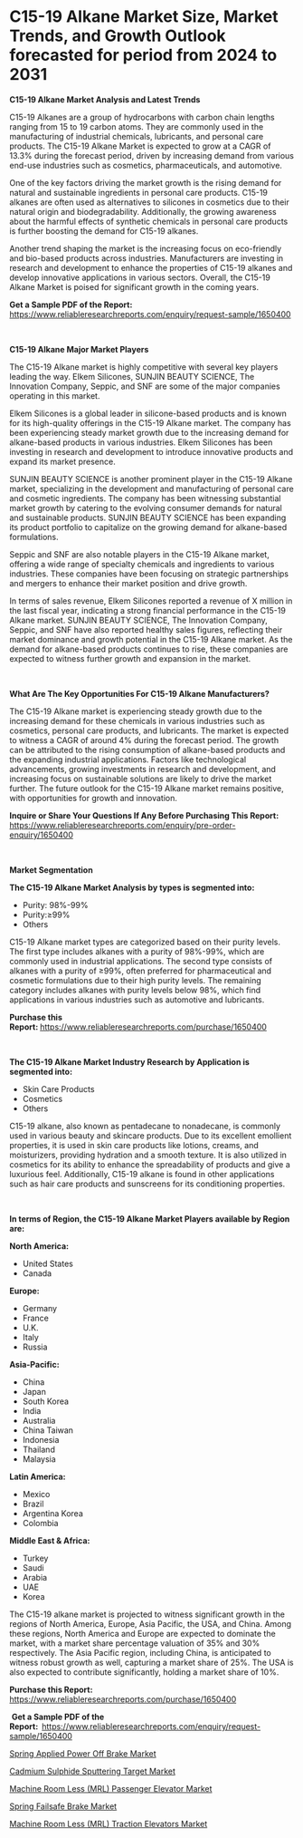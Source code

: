 <p><h1>C15-19 Alkane Market Size, Market Trends, and Growth Outlook forecasted for period from 2024 to 2031</h1></p><p><strong>C15-19 Alkane Market Analysis and Latest Trends</strong></p>
<p><p>C15-19 Alkanes are a group of hydrocarbons with carbon chain lengths ranging from 15 to 19 carbon atoms. They are commonly used in the manufacturing of industrial chemicals, lubricants, and personal care products. The C15-19 Alkane Market is expected to grow at a CAGR of 13.3% during the forecast period, driven by increasing demand from various end-use industries such as cosmetics, pharmaceuticals, and automotive.</p><p>One of the key factors driving the market growth is the rising demand for natural and sustainable ingredients in personal care products. C15-19 alkanes are often used as alternatives to silicones in cosmetics due to their natural origin and biodegradability. Additionally, the growing awareness about the harmful effects of synthetic chemicals in personal care products is further boosting the demand for C15-19 alkanes.</p><p>Another trend shaping the market is the increasing focus on eco-friendly and bio-based products across industries. Manufacturers are investing in research and development to enhance the properties of C15-19 alkanes and develop innovative applications in various sectors. Overall, the C15-19 Alkane Market is poised for significant growth in the coming years.</p></p>
<p><strong>Get a Sample PDF of the Report:&nbsp;</strong> <a href="https://www.reliableresearchreports.com/enquiry/request-sample/1650400">https://www.reliableresearchreports.com/enquiry/request-sample/1650400</a></p>
<p>&nbsp;</p>
<p><strong>C15-19 Alkane Major Market Players</strong></p>
<p><p>The C15-19 Alkane market is highly competitive with several key players leading the way. Elkem Silicones, SUNJIN BEAUTY SCIENCE, The Innovation Company, Seppic, and SNF are some of the major companies operating in this market.</p><p>Elkem Silicones is a global leader in silicone-based products and is known for its high-quality offerings in the C15-19 Alkane market. The company has been experiencing steady market growth due to the increasing demand for alkane-based products in various industries. Elkem Silicones has been investing in research and development to introduce innovative products and expand its market presence.</p><p>SUNJIN BEAUTY SCIENCE is another prominent player in the C15-19 Alkane market, specializing in the development and manufacturing of personal care and cosmetic ingredients. The company has been witnessing substantial market growth by catering to the evolving consumer demands for natural and sustainable products. SUNJIN BEAUTY SCIENCE has been expanding its product portfolio to capitalize on the growing demand for alkane-based formulations.</p><p>Seppic and SNF are also notable players in the C15-19 Alkane market, offering a wide range of specialty chemicals and ingredients to various industries. These companies have been focusing on strategic partnerships and mergers to enhance their market position and drive growth.</p><p>In terms of sales revenue, Elkem Silicones reported a revenue of X million in the last fiscal year, indicating a strong financial performance in the C15-19 Alkane market. SUNJIN BEAUTY SCIENCE, The Innovation Company, Seppic, and SNF have also reported healthy sales figures, reflecting their market dominance and growth potential in the C15-19 Alkane market. As the demand for alkane-based products continues to rise, these companies are expected to witness further growth and expansion in the market.</p></p>
<p>&nbsp;</p>
<p><strong>What Are The Key Opportunities For C15-19 Alkane Manufacturers?</strong></p>
<p><p>The C15-19 Alkane market is experiencing steady growth due to the increasing demand for these chemicals in various industries such as cosmetics, personal care products, and lubricants. The market is expected to witness a CAGR of around 4% during the forecast period. The growth can be attributed to the rising consumption of alkane-based products and the expanding industrial applications. Factors like technological advancements, growing investments in research and development, and increasing focus on sustainable solutions are likely to drive the market further. The future outlook for the C15-19 Alkane market remains positive, with opportunities for growth and innovation.</p></p>
<p><strong>Inquire or Share Your Questions If Any Before Purchasing This Report:</strong> <a href="https://www.reliableresearchreports.com/enquiry/pre-order-enquiry/1650400">https://www.reliableresearchreports.com/enquiry/pre-order-enquiry/1650400</a></p>
<p>&nbsp;</p>
<p><strong>Market Segmentation</strong></p>
<p><strong>The C15-19 Alkane Market Analysis by types is segmented into:</strong></p>
<p><ul><li>Purity: 98%-99%</li><li>Purity:≥99%</li><li>Others</li></ul></p>
<p><p>C15-19 Alkane market types are categorized based on their purity levels. The first type includes alkanes with a purity of 98%-99%, which are commonly used in industrial applications. The second type consists of alkanes with a purity of ≥99%, often preferred for pharmaceutical and cosmetic formulations due to their high purity levels. The remaining category includes alkanes with purity levels below 98%, which find applications in various industries such as automotive and lubricants.</p></p>
<p><strong>Purchase this Report:&nbsp;</strong><a href="https://www.reliableresearchreports.com/purchase/1650400">https://www.reliableresearchreports.com/purchase/1650400</a></p>
<p>&nbsp;</p>
<p><strong>The C15-19 Alkane Market Industry Research by Application is segmented into:</strong></p>
<p><ul><li>Skin Care Products</li><li>Cosmetics</li><li>Others</li></ul></p>
<p><p>C15-19 alkane, also known as pentadecane to nonadecane, is commonly used in various beauty and skincare products. Due to its excellent emollient properties, it is used in skin care products like lotions, creams, and moisturizers, providing hydration and a smooth texture. It is also utilized in cosmetics for its ability to enhance the spreadability of products and give a luxurious feel. Additionally, C15-19 alkane is found in other applications such as hair care products and sunscreens for its conditioning properties.</p></p>
<p>&nbsp;</p>
<p><strong>In terms of Region, the C15-19 Alkane Market Players available by Region are:</strong></p>
<p>
    <p> <strong> North America: </strong>
        <ul>
            <li>United States</li>
            <li>Canada</li>
        </ul>
        </p> 
    <p> <strong> Europe: </strong>
        <ul>
            <li>Germany</li>
            <li>France</li>
            <li>U.K.</li>
            <li>Italy</li>
            <li>Russia</li>
        </ul>
        </p> 
    <p> <strong> Asia-Pacific: </strong>
        <ul>
            <li>China</li>
            <li>Japan</li>
            <li>South Korea</li>
            <li>India</li>
            <li>Australia</li>
            <li>China Taiwan</li>
            <li>Indonesia</li>
            <li>Thailand</li>
            <li>Malaysia</li>
        </ul>
        </p> 
    <p> <strong> Latin America: </strong>
        <ul>
            <li>Mexico</li>
            <li>Brazil</li>
            <li>Argentina Korea</li>
            <li>Colombia</li>
        </ul>
        </p> 
    <p> <strong> Middle East & Africa: </strong>
        <ul>
            <li>Turkey</li>
            <li>Saudi</li>
            <li>Arabia</li>
            <li>UAE</li>
            <li>Korea</li>
        </ul>
    </p>
    </p>
<p><p>The C15-19 alkane market is projected to witness significant growth in the regions of North America, Europe, Asia Pacific, the USA, and China. Among these regions, North America and Europe are expected to dominate the market, with a market share percentage valuation of 35% and 30% respectively. The Asia Pacific region, including China, is anticipated to witness robust growth as well, capturing a market share of 25%. The USA is also expected to contribute significantly, holding a market share of 10%.</p></p>
<p><strong>Purchase this Report: </strong><a href="https://www.reliableresearchreports.com/purchase/1650400">https://www.reliableresearchreports.com/purchase/1650400</a></p>
<p>&nbsp;<strong>Get a Sample PDF of the Report:&nbsp;&nbsp;</strong><a href="https://www.reliableresearchreports.com/enquiry/request-sample/1650400">https://www.reliableresearchreports.com/enquiry/request-sample/1650400</a></p>
<p><strong></strong></p>
<p><p><a href="https://github.com/AKSHATREPORTPRIME/Market-Research-Report-List-3/blob/main/spring-applied-power-off-brake-market.md">Spring Applied Power Off Brake Market</a></p><p><a href="https://github.com/AKSHATREPORTPRIME/Market-Research-Report-List-3/blob/main/cadmium-sulphide-sputtering-target-market.md">Cadmium Sulphide Sputtering Target Market</a></p><p><a href="https://github.com/mancsybtousav/Market-Research-Report-List-1/blob/main/machine-room-less-mrl-passenger-elevator-market.md">Machine Room Less (MRL) Passenger Elevator Market</a></p><p><a href="https://github.com/mancsybtousav/Market-Research-Report-List-1/blob/main/spring-failsafe-brake-market.md">Spring Failsafe Brake Market</a></p><p><a href="https://github.com/josesg55/Market-Research-Report-List-1/blob/main/machine-room-less-mrl-traction-elevators-market.md">Machine Room Less (MRL) Traction Elevators Market</a></p></p>